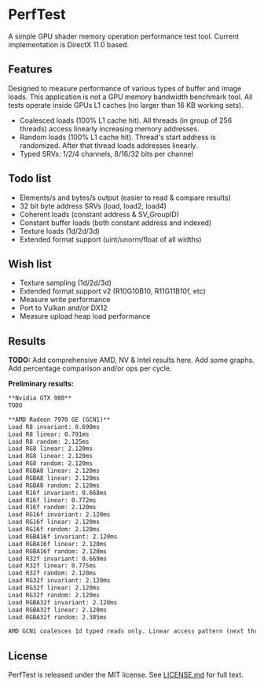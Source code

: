 # PerfTest

A simple GPU shader memory operation performance test tool. Current implementation is DirectX 11.0 based.

## Features

Designed to measure performance of various types of buffer and image loads. This application is not a GPU memory bandwidth benchmark tool. All tests operate inside GPUs L1 caches (no larger than 16 KB working sets). 

- Coalesced loads (100% L1 cache hit). All threads (in group of 256 threads) access linearly increasing memory addresses.
- Random loads (100% L1 cache hit). Thread's start address is randomized. After that thread loads addresses linearly.
- Typed SRVs: 1/2/4 channels, 8/16/32 bits per channel

## Todo list

- Elements/s and bytes/s output (easier to read & compare results)
- 32 bit byte address SRVs (load, load2, load4)
- Coherent loads (constant address & SV_GroupID)
- Constant buffer loads (both constant address and indexed)
- Texture loads (1d/2d/3d)
- Extended format support (uint/unorm/float of all widths)

## Wish list

- Texture sampling (1d/2d/3d)
- Extended format support v2 (R10G10B10, R11G11B10f, etc)
- Measure write performance
- Port to Vulkan and/or DX12
- Measure upload heap load performance

## Results

**TODO:** Add comprehensive AMD, NV & Intel results here. Add some graphs. Add percentage comparison and/or ops per cycle.

**Preliminary results:**
```markdown
**Nvidia GTX 980**
TODO
```

```markdown
**AMD Radeon 7970 GE (GCN1)**
Load R8 invariant: 0.690ms
Load R8 linear: 0.791ms
Load R8 random: 2.125ms
Load RG8 linear: 2.120ms
Load RG8 linear: 2.120ms
Load RG8 random: 2.120ms
Load RGBA8 linear: 2.120ms
Load RGBA8 linear: 2.120ms
Load RGBA8 random: 2.120ms
Load R16f invariant: 0.668ms
Load R16f linear: 0.772ms
Load R16f random: 2.120ms
Load RG16f invariant: 2.120ms
Load RG16f linear: 2.120ms
Load RG16f random: 2.120ms
Load RGBA16f invariant: 2.120ms
Load RGBA16f linear: 2.120ms
Load RGBA16f random: 2.120ms
Load R32f invariant: 0.669ms
Load R32f linear: 0.775ms
Load R32f random: 2.120ms
Load RG32f invariant: 2.120ms
Load RG32f linear: 2.120ms
Load RG32f random: 2.120ms
Load RGBA32f invariant: 2.120ms
Load RGBA32f linear: 2.120ms
Load RGBA32f random: 2.385ms

AMD GCN1 coalesces 1d typed reads only. Linear access pattern (next thread in wave always addresses next element) and invariant access (each thread in wave access same location) coalesce. Coalesced load performance is around 3x. Wide loads (4d) and wide formats (32 bit) do not cause slow down. Widest (RGBA32) loads thus offer best bytes / cycle rate.
```

## License

PerfTest is released under the MIT license. See [LICENSE.md](LICENSE.md) for full text.

